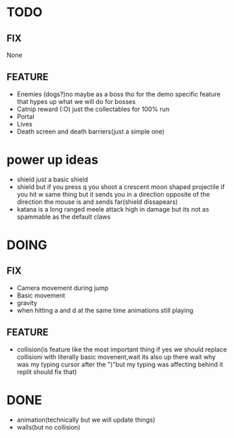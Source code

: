 # TODO
## FIX
None
## FEATURE
* Enemies (dogs?)no maybe as a boss tho for the demo specific feature that hypes up what we will do for bosses
* Catnip reward (:O) just the collectables for 100% run
* Portal
* Lives
* Death screen and death barriers(just a simple one)
# power up ideas
* shield just a basic shield
* shield but if you press q you shoot a crescent moon shaped projectile if you hit w same thing but it sends you in a direction opposite of the direction the mouse is and sends far(shield dissapears)
* katana is a long ranged meele attack high in damage but its not as spammable as the default claws
# DOING
## FIX
* Camera movement during jump
* Basic movement
* gravity
* when hitting a and d at the same time animations still playing
## FEATURE
* collision(is feature like the most important thing if yes we should replace collisioni with literally basic movenent,wait its also up there wait why was my typing cursor after the ")"but my typing was affecting behind it replit should fix that)
# DONE
* animation(technically but we will update things)
* walls(but no collision)